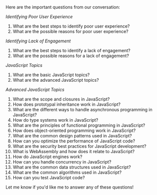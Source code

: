 Here are the important questions from our conversation:

*Identifying Poor User Experience*

1. What are the best steps to identify poor user experience?
2. What are the possible reasons for poor user experience?

*Identifying Lack of Engagement*

1. What are the best steps to identify a lack of engagement?
2. What are the possible reasons for a lack of engagement?

*JavaScript Topics*

1. What are the basic JavaScript topics?
2. What are the advanced JavaScript topics?

*Advanced JavaScript Topics*

1. What are the scope and closures in JavaScript?
2. How does prototypal inheritance work in JavaScript?
3. What are the different ways to handle asynchronous programming in JavaScript?
4. How do type systems work in JavaScript?
5. What are the principles of functional programming in JavaScript?
6. How does object-oriented programming work in JavaScript?
7. What are the common design patterns used in JavaScript?
8. How can you optimize the performance of JavaScript code?
9. What are the security best practices for JavaScript development?
10. What is WebAssembly and how does it relate to JavaScript?
11. How do JavaScript engines work?
12. How can you handle concurrency in JavaScript?
13. What are the common data structures used in JavaScript?
14. What are the common algorithms used in JavaScript?
15. How can you test JavaScript code?

Let me know if you'd like me to answer any of these questions!